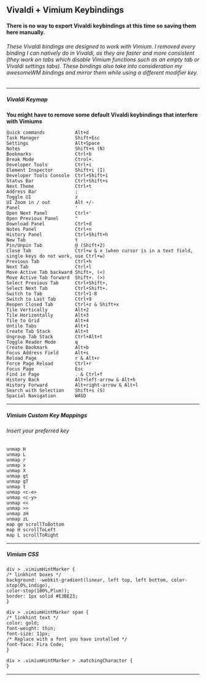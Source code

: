 ## Vivaldi + Vimium Keybindings
#### There is no way to export Vivaldi keybindings at this time so saving them here manually.

###### These Vivaldi bindings are designed to work with Vimium. I removed every binding I can natively do in Vivaldi, as they are faster and more consistent (they work on tabs which disable Vimium functions such as an empty tab or Vivaldi settings tabs). These bindings also take into consideration my awesomeWM bindings and mirror them while using a different modifier key.

---
##### Vivaldi Keymap
**You might have to remove some default Vivaldi keybindings that interfere with Vimiums**

```
Quick commands 			 Alt+d
Task Manager 			 Shift+Esc
Settings 				 Alt+Space
Notes 					 Shift+n (N)
Bookmarks 				 Ctrl+b
Break Mode 				 Ctrol+.
Developer Tools 		 Ctrl+i
Element Inspector 		 Shift+i (I)
Developer Tools Console  Ctrl+Shift+i
Status Bar 				 Ctrl+Shift+s
Next Theme 				 Ctrl+t
Address Bar 			 ;
Toggle UI 				 z
UI Zoom in / out 		 Alt +/-
Panel 					 '
Open Next Panel 		 Ctrl+'
Open Previous Panel 	 "
Download Panel 			 Ctrl+d
Notes Panel 			 Ctrl+n
History Panel 			 Ctrl+Shift+h
New Tab 				 t
Pin/Unpin Tab 			 @ (Shift+2)
Close Tab 				 Ctrl+w & x (when cursor is in a text field, single keys do not work, use Ctrl+w)
Previous Tab 			 Ctrl+h
Next Tab 				 Ctrl+l
Move Active Tab backward Shift+, (<)
Move Active Tab forward  Shift+. (>)
Select Previous Tab 	 Ctrl+Shift+,
Select Next Tab 		 Ctrl+Shift+.
Switch to Tab 			 Ctrl+1-8
Switch to Last Tab 		 Ctrl+9
Reopen Closed Tab 		 Ctrl+z & Shift+x
Tile Vertically 		 Alt+2
Tile Horizontally 		 Alt+3
Tile to Grid 			 Alt+4
Untile Tabs 			 Alt+1
Create Tab Stack 		 Alt+t
Ungroup Tab Stack 		 Ctrl+Alt+t
Toggle Reader Mode 		 q
Create Bookmark 		 Alt+b
Focus Address Field 	 Alt+s
Reload Page 			 r & Alt+r
Force Page Reload 		 Ctrl+r
Focus Page 				 Esc
Find in Page 			 . & Ctrl+f
History Back 			 Alt+left-arrow & Alt+h
History Forward 		 Alt+right-arrow & Alt+l
Search with Selection 	 Shift+s (S)
Spacial Navigation 		 WASD
```

---
##### Vimium Custom Key Mappings

###### Insert your preferred key
```
unmap H
unmap L
unmap r
unmap x
unmap X
unmap gt
unmap gT
unmap t
unmap <c-e>
unmap <c-y>
unmap <<
unmap >>
unmap zH
unmap zL
map ge scrollToBottom
map H scrollToLeft
map L scrollToRight
```
---

##### Vimium CSS
```
div > .vimiumHintMarker {
/* linkhint boxes */
background: -webkit-gradient(linear, left top, left bottom, color-stop(0%,indigo),
color-stop(100%,Plum));
border: 1px solid #E3BE23;
}

div > .vimiumHintMarker span {
/* linkhint text */
color: gold;
font-weight: thin;
font-size: 11px;
/* Replace with a font you have installed */
font-face: Fira Code;
}

div > .vimiumHintMarker > .matchingCharacter {
}
```
---
